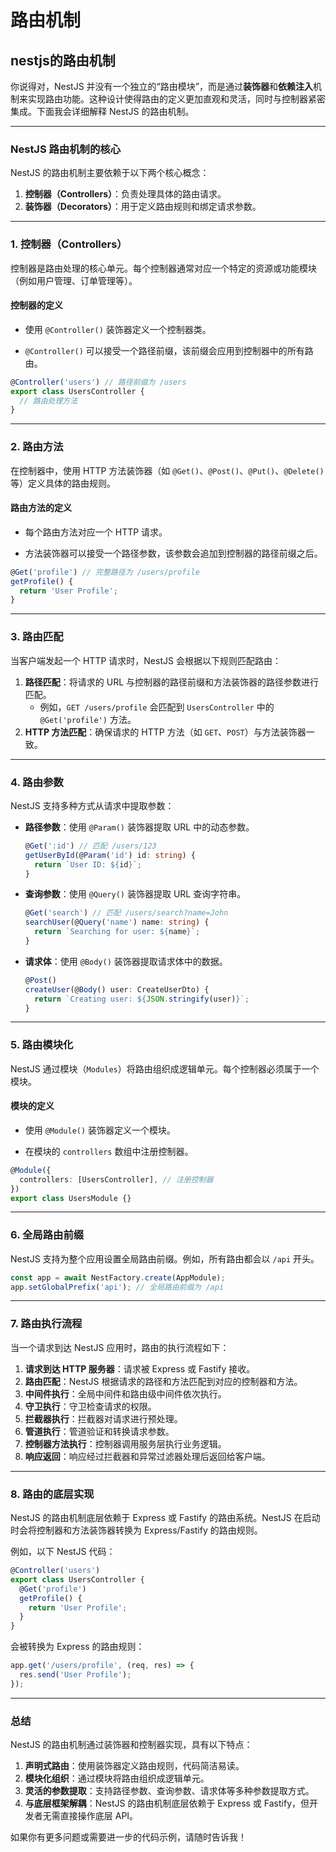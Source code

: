 # 路由机制

## nestjs的路由机制

你说得对，NestJS 并没有一个独立的“路由模块”，而是通过**装饰器**和**依赖注入**机制来实现路由功能。这种设计使得路由的定义更加直观和灵活，同时与控制器紧密集成。下面我会详细解释 NestJS 的路由机制。

---

### **NestJS 路由机制的核心**

NestJS 的路由机制主要依赖于以下两个核心概念：

1. **控制器（Controllers）**：负责处理具体的路由请求。
2. **装饰器（Decorators）**：用于定义路由规则和绑定请求参数。

---

### **1. 控制器（Controllers）**

控制器是路由处理的核心单元。每个控制器通常对应一个特定的资源或功能模块（例如用户管理、订单管理等）。

#### **控制器的定义**

* 使用 `@Controller()` 装饰器定义一个控制器类。

* `@Controller()` 可以接受一个路径前缀，该前缀会应用到控制器中的所有路由。

```typescript
@Controller('users') // 路径前缀为 /users
export class UsersController {
  // 路由处理方法
}
```

---

### **2. 路由方法**

在控制器中，使用 HTTP 方法装饰器（如 `@Get()`、`@Post()`、`@Put()`、`@Delete()` 等）定义具体的路由规则。

#### **路由方法的定义**

* 每个路由方法对应一个 HTTP 请求。

* 方法装饰器可以接受一个路径参数，该参数会追加到控制器的路径前缀之后。

```typescript
@Get('profile') // 完整路径为 /users/profile
getProfile() {
  return 'User Profile';
}
```

---

### **3. 路由匹配**

当客户端发起一个 HTTP 请求时，NestJS 会根据以下规则匹配路由：

1. **路径匹配**：将请求的 URL 与控制器的路径前缀和方法装饰器的路径参数进行匹配。
   * 例如，`GET /users/profile` 会匹配到 `UsersController` 中的 `@Get('profile')` 方法。
2. **HTTP 方法匹配**：确保请求的 HTTP 方法（如 `GET`、`POST`）与方法装饰器一致。

---

### **4. 路由参数**

NestJS 支持多种方式从请求中提取参数：

* **路径参数**：使用 `@Param()` 装饰器提取 URL 中的动态参数。

  ```typescript
  @Get(':id') // 匹配 /users/123
  getUserById(@Param('id') id: string) {
    return `User ID: ${id}`;
  }
  ```

* **查询参数**：使用 `@Query()` 装饰器提取 URL 查询字符串。

  ```typescript
  @Get('search') // 匹配 /users/search?name=John
  searchUser(@Query('name') name: string) {
    return `Searching for user: ${name}`;
  }
  ```

* **请求体**：使用 `@Body()` 装饰器提取请求体中的数据。

  ```typescript
  @Post()
  createUser(@Body() user: CreateUserDto) {
    return `Creating user: ${JSON.stringify(user)}`;
  }
  ```

---

### **5. 路由模块化**

NestJS 通过模块（`Modules`）将路由组织成逻辑单元。每个控制器必须属于一个模块。

#### **模块的定义**

* 使用 `@Module()` 装饰器定义一个模块。

* 在模块的 `controllers` 数组中注册控制器。

```typescript
@Module({
  controllers: [UsersController], // 注册控制器
})
export class UsersModule {}
```

---

### **6. 全局路由前缀**

NestJS 支持为整个应用设置全局路由前缀。例如，所有路由都会以 `/api` 开头。

```typescript
const app = await NestFactory.create(AppModule);
app.setGlobalPrefix('api'); // 全局路由前缀为 /api
```

---

### **7. 路由执行流程**

当一个请求到达 NestJS 应用时，路由的执行流程如下：

1. **请求到达 HTTP 服务器**：请求被 Express 或 Fastify 接收。
2. **路由匹配**：NestJS 根据请求的路径和方法匹配到对应的控制器和方法。
3. **中间件执行**：全局中间件和路由级中间件依次执行。
4. **守卫执行**：守卫检查请求的权限。
5. **拦截器执行**：拦截器对请求进行预处理。
6. **管道执行**：管道验证和转换请求参数。
7. **控制器方法执行**：控制器调用服务层执行业务逻辑。
8. **响应返回**：响应经过拦截器和异常过滤器处理后返回给客户端。

---

### **8. 路由的底层实现**

NestJS 的路由机制底层依赖于 Express 或 Fastify 的路由系统。NestJS 在启动时会将控制器和方法装饰器转换为 Express/Fastify 的路由规则。

例如，以下 NestJS 代码：

```typescript
@Controller('users')
export class UsersController {
  @Get('profile')
  getProfile() {
    return 'User Profile';
  }
}
```

会被转换为 Express 的路由规则：

```javascript
app.get('/users/profile', (req, res) => {
  res.send('User Profile');
});
```

---

### **总结**

NestJS 的路由机制通过装饰器和控制器实现，具有以下特点：

1. **声明式路由**：使用装饰器定义路由规则，代码简洁易读。
2. **模块化组织**：通过模块将路由组织成逻辑单元。
3. **灵活的参数提取**：支持路径参数、查询参数、请求体等多种参数提取方式。
4. **与底层框架解耦**：NestJS 的路由机制底层依赖于 Express 或 Fastify，但开发者无需直接操作底层 API。

如果你有更多问题或需要进一步的代码示例，请随时告诉我！
